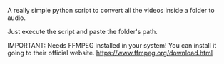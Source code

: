 A really simple python script to convert all the videos inside a folder to audio.

Just execute the script and paste the folder's path.

IMPORTANT:
Needs FFMPEG installed in your system!
You can install it going to their official website.
https://www.ffmpeg.org/download.html